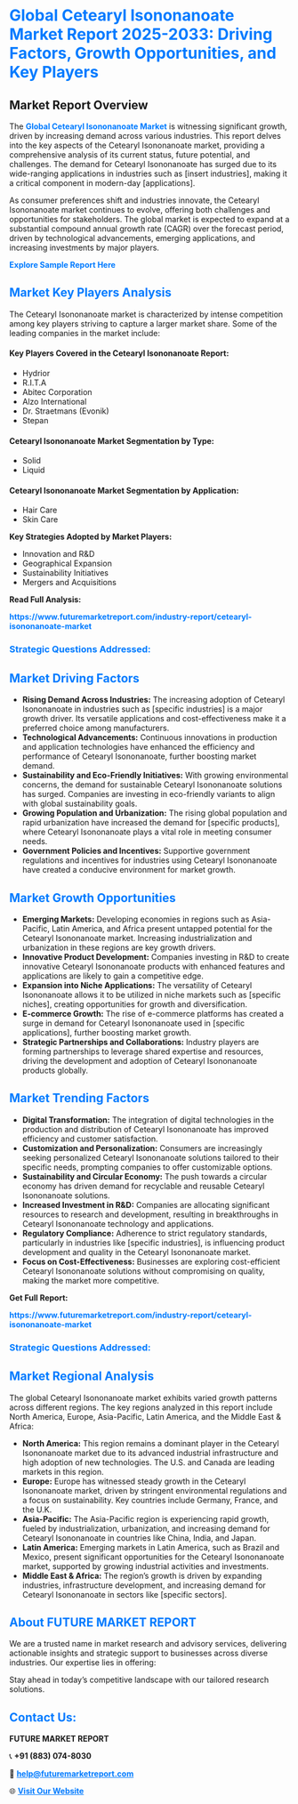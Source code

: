 <h1 style="color: #007BFF;">Global Cetearyl Isononanoate Market Report 2025-2033: Driving Factors, Growth Opportunities, and Key Players</h1>

<section id="overview">
<h2>Market Report Overview</h2>
<p>The <a href="https://www.futuremarketreport.com/industry-report/cetearyl-isononanoate-market" style="color: #007BFF; text-decoration: none;"><strong>Global Cetearyl Isononanoate Market</strong></a> is witnessing significant growth, driven by increasing demand across various industries. This report delves into the key aspects of the Cetearyl Isononanoate market, providing a comprehensive analysis of its current status, future potential, and challenges. The demand for Cetearyl Isononanoate has surged due to its wide-ranging applications in industries such as [insert industries], making it a critical component in modern-day [applications].</p>
<p>As consumer preferences shift and industries innovate, the Cetearyl Isononanoate market continues to evolve, offering both challenges and opportunities for stakeholders. The global market is expected to expand at a substantial compound annual growth rate (CAGR) over the forecast period, driven by technological advancements, emerging applications, and increasing investments by major players.</p>
</section>

<section id="overview">
<p><a href="https://www.futuremarketreport.com/request-sample/reportId=33367" style="color: #007BFF; text-decoration: none;"><strong>Explore Sample Report Here</strong></a></p>
</section>

<section id="key-players">
<h2 style="color: #007BFF;">Market Key Players Analysis</h2>
<p>The Cetearyl Isononanoate market is characterized by intense competition among key players striving to capture a larger market share. Some of the leading companies in the market include:</p>
<h4>Key Players Covered in the Cetearyl Isononanoate Report:</h4>
<ul><li>Hydrior</li><li>R.I.T.A</li><li>Abitec Corporation</li><li>Alzo International</li><li>Dr. Straetmans (Evonik)</li><li>Stepan</li></ul>
<h4>Cetearyl Isononanoate Market Segmentation by Type:</h4>
<ul><li>Solid</li><li>Liquid</li></ul>

<h4>Cetearyl Isononanoate Market Segmentation by Application:</h4>
<ul><li>Hair Care</li><li>Skin Care</li></ul>
<p><strong>Key Strategies Adopted by Market Players:</strong></p>
<ul>
<li>Innovation and R&D</li>
<li>Geographical Expansion</li>
<li>Sustainability Initiatives</li>
<li>Mergers and Acquisitions</li>
</ul>
</section>

<section>
<p><strong>Read Full Analysis: </strong></p><a href="https://www.futuremarketreport.com/industry-report/cetearyl-isononanoate-market" style="color: #007BFF; text-decoration: none;"><strong>https://www.futuremarketreport.com/industry-report/cetearyl-isononanoate-market</strong></a>
<h3 style="color: #007BFF;">Strategic Questions Addressed:</h3>
</section>

<section id="driving-factors">
<h2 style="color: #007BFF;">Market Driving Factors</h2>
<ul>
<li><strong>Rising Demand Across Industries:</strong> The increasing adoption of Cetearyl Isononanoate in industries such as [specific industries] is a major growth driver. Its versatile applications and cost-effectiveness make it a preferred choice among manufacturers.</li>
<li><strong>Technological Advancements:</strong> Continuous innovations in production and application technologies have enhanced the efficiency and performance of Cetearyl Isononanoate, further boosting market demand.</li>
<li><strong>Sustainability and Eco-Friendly Initiatives:</strong> With growing environmental concerns, the demand for sustainable Cetearyl Isononanoate solutions has surged. Companies are investing in eco-friendly variants to align with global sustainability goals.</li>
<li><strong>Growing Population and Urbanization:</strong> The rising global population and rapid urbanization have increased the demand for [specific products], where Cetearyl Isononanoate plays a vital role in meeting consumer needs.</li>
<li><strong>Government Policies and Incentives:</strong> Supportive government regulations and incentives for industries using Cetearyl Isononanoate have created a conducive environment for market growth.</li>
</ul>
</section>

<section id="growth-opportunities">
<h2 style="color: #007BFF;">Market Growth Opportunities</h2>
<ul>
<li><strong>Emerging Markets:</strong> Developing economies in regions such as Asia-Pacific, Latin America, and Africa present untapped potential for the Cetearyl Isononanoate market. Increasing industrialization and urbanization in these regions are key growth drivers.</li>
<li><strong>Innovative Product Development:</strong> Companies investing in R&D to create innovative Cetearyl Isononanoate products with enhanced features and applications are likely to gain a competitive edge.</li>
<li><strong>Expansion into Niche Applications:</strong> The versatility of Cetearyl Isononanoate allows it to be utilized in niche markets such as [specific niches], creating opportunities for growth and diversification.</li>
<li><strong>E-commerce Growth:</strong> The rise of e-commerce platforms has created a surge in demand for Cetearyl Isononanoate used in [specific applications], further boosting market growth.</li>
<li><strong>Strategic Partnerships and Collaborations:</strong> Industry players are forming partnerships to leverage shared expertise and resources, driving the development and adoption of Cetearyl Isononanoate products globally.</li>
</ul>
</section>

<section id="trending-factors">
<h2 style="color: #007BFF;">Market Trending Factors</h2>
<ul>
<li><strong>Digital Transformation:</strong> The integration of digital technologies in the production and distribution of Cetearyl Isononanoate has improved efficiency and customer satisfaction.</li>
<li><strong>Customization and Personalization:</strong> Consumers are increasingly seeking personalized Cetearyl Isononanoate solutions tailored to their specific needs, prompting companies to offer customizable options.</li>
<li><strong>Sustainability and Circular Economy:</strong> The push towards a circular economy has driven demand for recyclable and reusable Cetearyl Isononanoate solutions.</li>
<li><strong>Increased Investment in R&D:</strong> Companies are allocating significant resources to research and development, resulting in breakthroughs in Cetearyl Isononanoate technology and applications.</li>
<li><strong>Regulatory Compliance:</strong> Adherence to strict regulatory standards, particularly in industries like [specific industries], is influencing product development and quality in the Cetearyl Isononanoate market.</li>
<li><strong>Focus on Cost-Effectiveness:</strong> Businesses are exploring cost-efficient Cetearyl Isononanoate solutions without compromising on quality, making the market more competitive.</li>
</ul>
</section>

<section>
<p><strong>Get Full Report: </strong></p><a href="https://www.futuremarketreport.com/industry-report/cetearyl-isononanoate-market" style="color: #007BFF; text-decoration: none;"><strong>https://www.futuremarketreport.com/industry-report/cetearyl-isononanoate-market</strong></a>
<h3 style="color: #007BFF;">Strategic Questions Addressed:</h3>
</section>


<section id="regional-analysis">
<h2 style="color: #007BFF;">Market Regional Analysis</h2>
<p>The global Cetearyl Isononanoate market exhibits varied growth patterns across different regions. The key regions analyzed in this report include North America, Europe, Asia-Pacific, Latin America, and the Middle East & Africa:</p>
<ul>
<li><strong>North America:</strong> This region remains a dominant player in the Cetearyl Isononanoate market due to its advanced industrial infrastructure and high adoption of new technologies. The U.S. and Canada are leading markets in this region.</li>
<li><strong>Europe:</strong> Europe has witnessed steady growth in the Cetearyl Isononanoate market, driven by stringent environmental regulations and a focus on sustainability. Key countries include Germany, France, and the U.K.</li>
<li><strong>Asia-Pacific:</strong> The Asia-Pacific region is experiencing rapid growth, fueled by industrialization, urbanization, and increasing demand for Cetearyl Isononanoate in countries like China, India, and Japan.</li>
<li><strong>Latin America:</strong> Emerging markets in Latin America, such as Brazil and Mexico, present significant opportunities for the Cetearyl Isononanoate market, supported by growing industrial activities and investments.</li>
<li><strong>Middle East & Africa:</strong> The region’s growth is driven by expanding industries, infrastructure development, and increasing demand for Cetearyl Isononanoate in sectors like [specific sectors].</li>
</ul>
</section>

<footer>
<h2 style="color: #007BFF;">About FUTURE MARKET REPORT</h2>
<p>We are a trusted name in market research and advisory services, delivering actionable insights and strategic support to businesses across diverse industries. Our expertise lies in offering:</p>

<p>Stay ahead in today’s competitive landscape with our tailored research solutions.</p>

<h2 style="color: #007BFF;">Contact Us:</h2>
<p><strong>FUTURE MARKET REPORT</strong></p>
<p>📞 <strong>+91 (883) 074-8030</strong></p>
<p>📧 <strong><a href="mailto:help@futuremarketreport.com" style="color: #007BFF;">help@futuremarketreport.com</a></strong></p>
<p>🌐 <strong><a href="https://www.futuremarketreport.com/" style="color: #007BFF;">Visit Our Website</a></strong></p>
</footer>